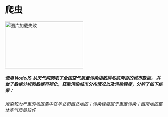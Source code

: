# 爬虫
<img src="https://github.com/xiaoshiziha/-NodeJS-web-crawler/blob/master/pachong.png" width="250" height="150" alt="图片加载失败"/>
<h5>使用 NodeJS 从天气网爬取了全国空气质量污染指数排名前两百的城市数据， 并做了数据分析和数据可视化，获取污染城市分布情况以及污染程度，分析了如下结果：
<h5/>
<h6>污染较为严重的地区集中在华北和西北地区；污染程度属于重度污染；西南地区整体空气质量较好<h6/>

